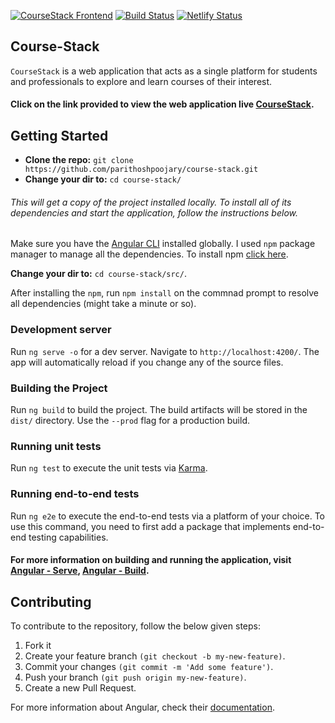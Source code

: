 [![CourseStack Frontend](https://img.shields.io/badge/CourseStack-Frontend-orange)](http://https://parithoshpoojary.github.io/course-stack/course-stack)
[![Build Status](https://api.travis-ci.com/parithoshpoojary/course-stack.svg?branch=master&status=passed)](https://app.travis-ci.com/github/parithoshpoojary/course-stack)
[![Netlify Status](https://api.netlify.com/api/v1/badges/ef0643ee-261f-4ffa-95aa-d4df4930037d/deploy-status)](https://app.netlify.com/sites/course-stack/deploys)

## Course-Stack
`CourseStack` is a web application that acts as a single platform for students and professionals to explore and learn courses of their interest. 

#### Click on the link provided to view the web application live [CourseStack](https://course-stack.netlify.app).

## Getting Started

* **Clone the repo:** `git clone https://github.com/parithoshpoojary/course-stack.git`
* **Change your dir to:** `cd course-stack/`

###### This will get a copy of the project installed locally. To install all of its dependencies and start the application, follow the instructions below.

Make sure you have the [Angular CLI](https://angular.io/cli) installed globally. I used `npm` package manager to manage all the dependencies. To install npm [click here](https://nodejs.org/en/download/).

**Change your dir to:** `cd course-stack/src/`.

After installing the `npm`, run `npm install` on the commnad prompt to resolve all dependencies (might take a minute or so).

### Development server

Run `ng serve -o` for a dev server. Navigate to `http://localhost:4200/`. The app will automatically reload if you change any of the source files.

### Building the Project

Run `ng build` to build the project. The build artifacts will be stored in the `dist/` directory. Use the `--prod` flag for a production build.

### Running unit tests

Run `ng test` to execute the unit tests via [Karma](https://karma-runner.github.io).

### Running end-to-end tests

Run `ng e2e` to execute the end-to-end tests via a platform of your choice. To use this command, you need to first add a package that implements end-to-end testing capabilities.

#### For more information on building and running the application, visit [Angular - Serve](https://angular.io/cli/serve), [Angular - Build](https://angular.io/cli/build).

## Contributing

To contribute to the repository, follow the below given steps:

1. Fork it
2. Create your feature branch `(git checkout -b my-new-feature)`.
3. Commit your changes `(git commit -m 'Add some feature')`.
4. Push your branch `(git push origin my-new-feature)`.
5. Create a new Pull Request.

For more information about Angular, check their [documentation](https://angular.io/docs).

